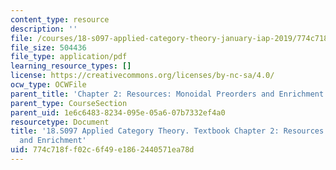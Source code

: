 ```yaml
---
content_type: resource
description: ''
file: /courses/18-s097-applied-category-theory-january-iap-2019/774c718ff02c6f49e1862440571ea78d_18-s097iap19ch2.pdf
file_size: 504436
file_type: application/pdf
learning_resource_types: []
license: https://creativecommons.org/licenses/by-nc-sa/4.0/
ocw_type: OCWFile
parent_title: 'Chapter 2: Resources: Monoidal Preorders and Enrichment'
parent_type: CourseSection
parent_uid: 1e6c6483-8234-095e-05a6-07b7332ef4a0
resourcetype: Document
title: '18.S097 Applied Category Theory. Textbook Chapter 2: Resources: Monoidal Preorders
  and Enrichment'
uid: 774c718f-f02c-6f49-e186-2440571ea78d
---
```

